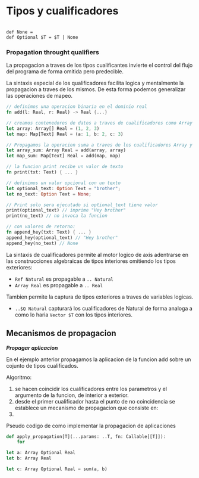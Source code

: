 # Tipos y cualificadores

```

def None = 
def Optional $T = $T | None
```

### Propagation throught qualifiers

La propagacion a traves de los tipos cualificantes invierte el control del flujo del programa de forma omitida pero predecible.

La sintaxis especial de los qualificadores facilita logica y mentalmente la propagacion a traves de los mismos. De esta forma podemos generalizar las operaciones de mapeo.

```rust
// definimos una operacion binaria en el dominio real
fn add(l: Real, r: Real) -> Real {...}

// creamos contenedores de datos a traves de cualificadores como Array o Map
let array: Array[] Real = (1, 2, 3)
let map: Map[Text] Real = (a: 1, b: 2, c: 3)

// Propagamos la operacion suma a traves de los cualificadores Array y Map
let array_sum: Array Real = add(array, array)
let map_sum: Map[Text] Real = add(map, map)

```


```rust
// la funcion print recibe un valor de texto
fn print(txt: Text) { ... }

// definimos un valor opcional con un texto
let optional_text: Option Text = "brother";
let no_text: Option Text = None;

// Print solo sera ejecutado si optional_text tiene valor
print(optional_text) // imprime "Hey brother"
print(no_text) // no invoca la funcion

// con valores de retorno:
fn append_hey(txt: Text) { ... }
append_hey(optional_text) // "Hey brother"
append_hey(no_text) // None
```


La sintaxis de cualificadores permite al motor logico de axis adentrarse en las construcciones algebraicas de tipos interiores omitiendo los tipos exteriores:

- `Ref Natural` es propagable a `.. Natural`
- `Array Real` es propagable a `.. Real`

Tambien permite la captura de tipos exteriores a traves de variables logicas.

- `..$Q Natural` capturará los cualificadores de Natural de forma analoga a como lo haria `Vector $T` con los tipos interiores.

## Mecanismos de propagacion

***Propagar aplicacion***

En el ejemplo anterior propagamos la aplicacion de la funcion add sobre un cojunto de tipos cualificados.

Algoritmo:

1. se hacen coincidir los cualificadores entre los parametros y el argumento de la funcion, de interior a exterior.
2. desde el primer cualificador hasta el punto de no coincidencia se establece un mecanismo de propagacion que consiste en:
3. 

Pseudo codigo de como implementar la propagacion de aplicaciones

```python
def apply_propagation[T](...params: ..T, fn: Callable[[T]]):
	for 

```

```rust
let a: Array Optional Real
let b: Array Real

let c: Array Optional Real = sum(a, b)
```

